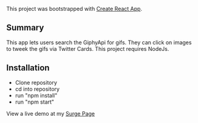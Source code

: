 
This project was bootstrapped with [Create React App](https://github.com/facebookincubator/create-react-app).


## Summary
This app lets users search the GiphyApi for gifs. They can click on images to tweek the gifs via Twitter Cards. This project requires NodeJs.

## Installation

* Clone repository
* cd into repository
* run "npm install"
* run "npm start"

View a live demo at my [Surge Page](http://giphy.surge.sh)

